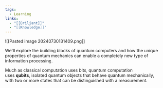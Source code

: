 ```yaml
---
tags:
  - Learning
links:
  - "[[Briliant]]"
  - "[[Knowledge]]"
---
```

![[Pasted image 20240730131409.png]]

We'll explore the building blocks of quantum computers and how the unique properties of quantum mechanics can enable a completely new type of information processing.

Much as classical computation uses bits, quantum computation uses **qubits**, isolated quantum objects that behave quantum mechanically, with two or more states that can be distinguished with a measurement.
